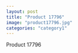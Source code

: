 ```yaml
---
layout: post
title: "Product 17796"
image: "product17796.jpg"
categories: "category1"
---
```

Product 17796
